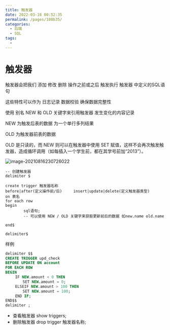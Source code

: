 ```yaml
---
title: 触发器
date: 2022-03-18 00:52:35
permalink: /pages/108b35/
categories:
  - 后端
  - SQL
tags:
  - 
---
```

# 触发器

触发器会把我们 添加 修改 删除 操作之前或之后 触发执行 触发器 中定义的SQL语句

这些特性可以作为 日志记录 数据校验 确保数据完整性

使用 别名 NEW 和 OLD 关键字来引用触发器 发生变化的内容记录 

NEW 为触发后表的数据 为一个单行多列结果

OLD 为触发器前表的数据

OLD 是只读的，而 NEW 则可以在触发器中使用 SET 赋值，这样不会再次触发触发器，造成循环调用（如每插入一个学生前，都在其学号前加“2013”）。

![image-20210816230726022](https://gitee.com/Iekrwh/md-images/raw/master/images/image-20210816230726022.png)

```mysql
-- 创建触发器
delimiter $

create trigger 触发器名称
before|after(定义操作前/后)     insert|update|delete(定义触发器类型)
on 表名
for each row
begin
		sql语句;
		-- 可以使用 NEW / OLD 关键字来获取更新前后的数据 如new.name old.name
		
end$

delimiter$
```



样例

```sql
delimiter $$
CREATE TRIGGER upd_check 
BEFORE UPDATE ON account
FOR EACH ROW
BEGIN
 　　IF NEW.amount < 0 THEN
 　　　　SET NEW.amount = 0;
 　　ELSEIF NEW.amount > 100 THEN
 　　　　SET NEW.amount = 100;
 　　END IF;
END$$
delimiter ;
```

-  查看触发器 show triggers;
- 删除触发器 drop trigger 触发器名称;



